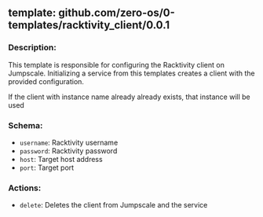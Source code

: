 ## template: github.com/zero-os/0-templates/racktivity_client/0.0.1

### Description:

This template is responsible for configuring the Racktivity client on Jumpscale. Initializing a service from this templates creates a client with the provided configuration.

If the client with instance name already already exists, that instance will be used

### Schema:

- `username`: Racktivity username
- `password`: Racktivity password
- `host`: Target host address
- `port`: Target port

### Actions:

- `delete`: Deletes the client from Jumpscale and the service
